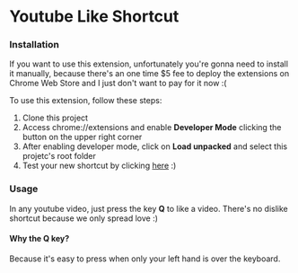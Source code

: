 # Youtube Like Shortcut

### Installation

If you want to use this extension, unfortunately you're gonna need to install it manually, because there's an one time $5 fee to deploy the extensions on Chrome Web Store and I just don't want to pay for it now :(

To use this extension, follow these steps:
1. Clone this project
2. Access chrome://extensions and enable **Developer Mode** clicking the button on the upper right corner
4. After enabling developer mode, click on **Load unpacked** and select this projetc's root folder
5. Test your new shortcut by clicking [here](https://www.youtube.com/watch?v=XfR9iY5y94s) :)

### Usage

In any youtube video, just press the key **Q** to like a video. There's no dislike shortcut because we only spread love :)

#### Why the Q key?

Because it's easy to press when only your left hand is over the keyboard.
